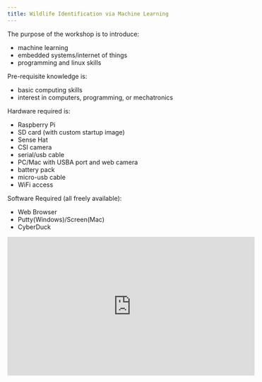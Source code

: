 ```yaml
---
title: Wildlife Identification via Machine Learning
---
```

The purpose of the workshop is to introduce:
 * machine learning
 * embedded systems/internet of things
 * programming and linux skills

Pre-requisite knowledge is:
 * basic computing skills
 * interest in computers, programming, or mechatronics

Hardware required  is:
 * Raspberry Pi
 * SD card (with custom startup image)
 * Sense Hat
 * CSI camera
 * serial/usb cable
 * PC/Mac with USBA port and web camera
 * battery pack
 * micro-usb cable
 * WiFi access

Software Required (all freely available):
 * Web Browser
 * Putty(Windows)/Screen(Mac)
 * CyberDuck

<iframe width="560" height="315" src="https://www.youtube.com/embed/vgAD-olaLfs" title="YouTube video player" frameborder="0" allow="accelerometer; autoplay; clipboard-write; encrypted-media; gyroscope; picture-in-picture" allowfullscreen></iframe>